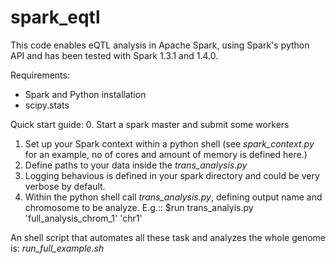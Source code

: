 # spark_eqtl

This code enables eQTL analysis in Apache Spark, using Spark's python API
and has been tested with Spark 1.3.1 and 1.4.0.

Requirements:
- Spark and Python installation
- scipy.stats

Quick start guide:
0. Start a spark master and submit some workers
1. Set up your Spark context within a python shell (see *spark_context.py* for an example, no of cores and amount of memory is defined here.)
2. Define paths to your data inside the *trans_analysis.py*
3. Logging behavious is defined in your spark directory and could be very verbose by default.
4. Within the python shell call *trans_analysis.py*, defining output name and chromosome to be analyze. E.g.::
   $run trans_analyis.py 'full_analysis_chrom_1' 'chr1'

An shell script that automates all these task and analyzes the whole genome is: *run_full_example.sh*